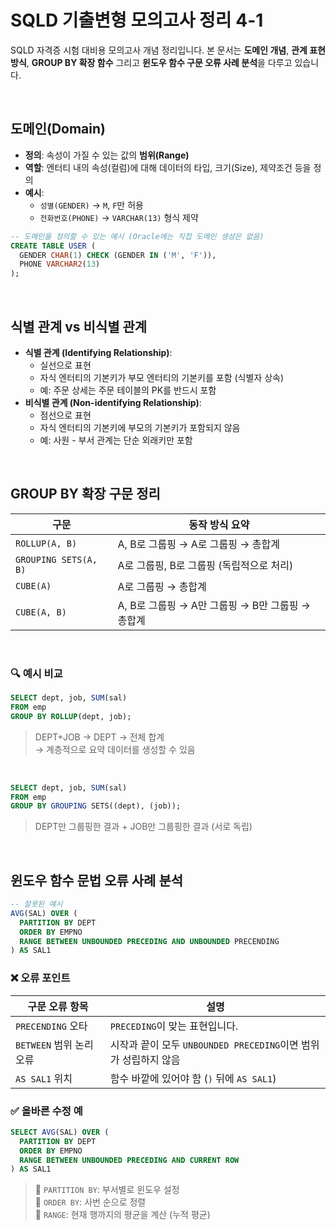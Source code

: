 # SQLD 기출변형 모의고사 정리 4-1

SQLD 자격증 시험 대비용 모의고사 개념 정리입니다. 본 문서는 **도메인 개념**, **관계 표현 방식**, **GROUP BY 확장 함수** 그리고 **윈도우 함수 구문 오류 사례 분석**을 다루고 있습니다.  

<br>

## 도메인(Domain)

- **정의**: 속성이 가질 수 있는 값의 **범위(Range)**  
- **역할**: 엔터티 내의 속성(컬럼)에 대해 데이터의 타입, 크기(Size), 제약조건 등을 정의  
- **예시**:  
  - `성별(GENDER)` → `M`, `F`만 허용  
  - `전화번호(PHONE)` → `VARCHAR(13)` 형식 제약

```sql
-- 도메인을 정의할 수 있는 예시 (Oracle에는 직접 도메인 생성은 없음)
CREATE TABLE USER (
  GENDER CHAR(1) CHECK (GENDER IN ('M', 'F')),
  PHONE VARCHAR2(13)
);
```

<br>

## 식별 관계 vs 비식별 관계

- **식별 관계 (Identifying Relationship)**:  
  - 실선으로 표현  
  - 자식 엔터티의 기본키가 부모 엔터티의 기본키를 포함 (식별자 상속)  
  - 예: 주문 상세는 주문 테이블의 PK를 반드시 포함  
- **비식별 관계 (Non-identifying Relationship)**:  
  - 점선으로 표현  
  - 자식 엔터티의 기본키에 부모의 기본키가 포함되지 않음  
  - 예: 사원 - 부서 관계는 단순 외래키만 포함

<br>

## GROUP BY 확장 구문 정리

| 구문                  | 동작 방식 요약 |
|-----------------------|----------------|
| `ROLLUP(A, B)`        | A, B로 그룹핑 → A로 그룹핑 → 총합계 |
| `GROUPING SETS(A, B)` | A로 그룹핑, B로 그룹핑 (독립적으로 처리) |
| `CUBE(A)`             | A로 그룹핑 → 총합계 |
| `CUBE(A, B)`          | A, B로 그룹핑 → A만 그룹핑 → B만 그룹핑 → 총합계 |

<br>

### 🔍 예시 비교

```sql
SELECT dept, job, SUM(sal)
FROM emp
GROUP BY ROLLUP(dept, job);
```

> DEPT+JOB → DEPT → 전체 합계  
> → 계층적으로 요약 데이터를 생성할 수 있음

<br>

```sql
SELECT dept, job, SUM(sal)
FROM emp
GROUP BY GROUPING SETS((dept), (job));
```

> DEPT만 그룹핑한 결과 + JOB만 그룹핑한 결과 (서로 독립)

<br>

## 윈도우 함수 문법 오류 사례 분석

```sql
-- 잘못된 예시
AVG(SAL) OVER (
  PARTITION BY DEPT
  ORDER BY EMPNO
  RANGE BETWEEN UNBOUNDED PRECEDING AND UNBOUNDED PRECENDING
) AS SAL1
```

### ❌ 오류 포인트

| 구문 오류 항목 | 설명 |
|----------------|------|
| `PRECENDING` 오타 | `PRECEDING`이 맞는 표현입니다. |
| `BETWEEN` 범위 논리 오류 | 시작과 끝이 모두 `UNBOUNDED PRECEDING`이면 범위가 성립하지 않음 |
| `AS SAL1` 위치 | 함수 바깥에 있어야 함 (`)` 뒤에 `AS SAL1`) |

### ✅ 올바른 수정 예

```sql
SELECT AVG(SAL) OVER (
  PARTITION BY DEPT
  ORDER BY EMPNO
  RANGE BETWEEN UNBOUNDED PRECEDING AND CURRENT ROW
) AS SAL1
```

> 🔹 `PARTITION BY`: 부서별로 윈도우 설정  
> 🔹 `ORDER BY`: 사번 순으로 정렬  
> 🔹 `RANGE`: 현재 행까지의 평균을 계산 (누적 평균)
